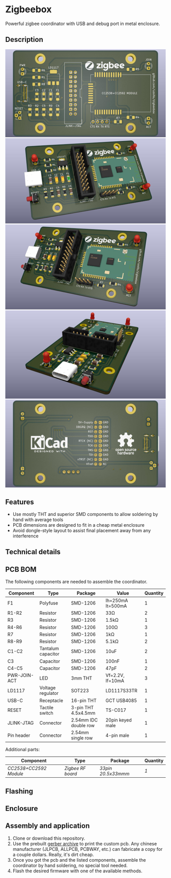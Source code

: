 # Zigbeebox

Powerful zigbee coordinator with USB and debug port in metal enclosure.

## Description

![render1](graphics/render1.jpg)
![render2](graphics/render2.jpg)
![render3](graphics/render3.jpg)
![render4](graphics/render4.jpg)
![render5](graphics/render5.jpg)

## Features
* Use mostly THT and superior SMD components to allow soldering by hand with average tools
* PCB dimensions are designed to fit in a cheap metal enclosure
* Avoid dongle-style layout to assist final placement away from any interference

## Technical details

## PCB BOM
The following components are needed to assemble the coordinator.

| Component  | Type | Package | Value | Quantity |
| ---------- | ---- | ------- | ----- | -------- |
| F1 | Polyfuse | SMD-1206 | Ih=250mA It=500mA | 1 |
| R1-R2 | Resistor | SMD-1206 | 33Ω | 2 |
| R3 | Resistor | SMD-1206 | 1.5kΩ | 1 | 
| R4-R6 | Resistor | SMD-1206 | 100Ω | 3 |
| R7 | Resistor | SMD-1206 | 1kΩ | 1 |
| R8-R9 | Resistor | SMD-1206 | 5.1kΩ | 2 |
| C1-C2 | Tantalum capacitor | SMD-1206 | 10uF | 2 |
| C3 | Capacitor | SMD-1206 | 100nF | 1 |
| C4-C5 | Capacitor | SMD-1206 | 47pF | 2 |
| PWR-JOIN-ACT | LED | 3mm THT | Vf=2.2V, If=10mA | 3 |
| LD1117 | Voltage regulator | SOT223 | LD1117S33TR | 1 |
| USB-C | Receptacle | 16-pin THT | GCT USB4085 | 1 |
| RESET | Tactile switch | 3-pin THT 4.5x4.5mm | TS-C017 | 1 |
| JLINK-JTAG | Connector | 2.54mm IDC double row | 20pin keyed male | 1 |
| Pin header | Connector | 2.54mm single row | 4-pin male | 1 |

Additional parts:

| Component  | Type | Package | Quantity |
| ---------- | ---- | ------- | -------- |
| *CC2538+CC2592 Module* | *Zigbee RF board* | *33pin 20.5x33mmm* | *1* | 

## Flashing

## Enclosure

## Assembly and application
1. Clone or download this repository.
2. Use the prebuilt [gerber archive](kicad_board/gerber/zigbeebox.zip) to print the custom pcb. Any chinese manufacturer (JLPCB, ALLPCB, PCBWAY, etc.) can fabricate a copy for a couple dollars. Really, it's dirt cheap.
3. Once you got the pcb and the listed components, assemble the coordinator by hand soldering, no special tool needed.
4. Flash the desired firmware with one of the available methods.
